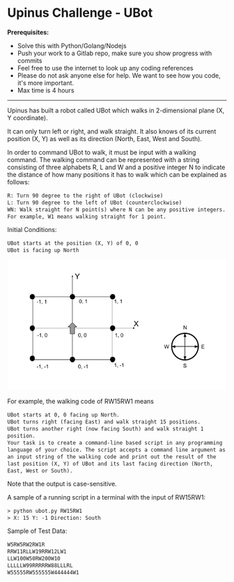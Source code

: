 # Upinus Challenge - UBot

**Prerequisites:**
- Solve this with Python/Golang/Nodejs
- Push your work to a Gitlab repo, make sure you show progress with commits
- Feel free to use the internet to look up any coding references
- Please do not ask anyone else for help. We want to see how you code, it's more important.
- Max time is 4 hours

---

Upinus has built a robot called UBot which walks in 2-dimensional plane (X, Y coordinate).

It can only turn left or right, and walk straight.
It also knows of its current position (X, Y) as well as its direction (North, East, West and South).

In order to command UBot to walk, it must be input with a walking command. The walking command can be represented with a string consisting of three alphabets R, L and W and a positive integer N to indicate the distance of how many positions it has to walk which can be explained as follows:

```
R: Turn 90 degree to the right of UBot (clockwise)
L: Turn 90 degree to the left of UBot (counterclockwise)
WN: Walk straight for N point(s) where N can be any positive integers. For example, W1 means walking straight for 1 point.
```

Initial Conditions:

```
UBot starts at the position (X, Y) of 0, 0
UBot is facing up North
```

![UBot Diagram](./upinus-bot-diagram.png)


For example, the walking code of RW15RW1 means

```
UBot starts at 0, 0 facing up North.
UBot turns right (facing East) and walk straight 15 positions.
UBot turns another right (now facing South) and walk straight 1 position.
Your task is to create a command-line based script in any programming language of your choice. The script accepts a command line argument as an input string of the walking code and print out the result of the last position (X, Y) of UBot and its last facing direction (North, East, West or South).
```

Note that the output is case-sensitive.

A sample of a running script in a terminal with the input of RW15RW1:

```
> python ubot.py RW15RW1
> X: 15 Y: -1 Direction: South
```

Sample of Test Data:

```
W5RW5RW2RW1R
RRW11RLLW19RRW12LW1
LLW100W50RW200W10
LLLLLW99RRRRRW88LLLRL
W55555RW555555W444444W1
```
